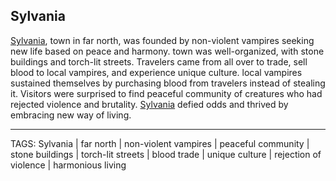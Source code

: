 ## Sylvania

[Sylvania](../Places/Sylvania.md), town in far north, was founded by non-violent vampires seeking new life based on peace and harmony. town was well-organized, with stone buildings and torch-lit streets. Travelers came from all over to trade, sell blood to local vampires, and experience unique culture. local vampires sustained themselves by purchasing blood from travelers instead of stealing it. Visitors were surprised to find peaceful community of creatures who had rejected violence and brutality. [Sylvania](../Places/Sylvania.md) defied odds and thrived by embracing new way of living.

---
TAGS: Sylvania | far north | non-violent vampires | peaceful community | stone buildings | torch-lit streets | blood trade | unique culture | rejection of violence | harmonious living

